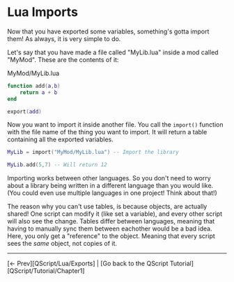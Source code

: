 # Lua Imports

Now that you have exported some variables, something's gotta import them! As always, it is very simple to do.

Let's say that you have made a file called "MyLib.lua" inside a mod called "MyMod". These are the contents of it:


MyMod/MyLib.lua
```lua
function add(a,b)
    return a + b
end

export(add)
```

Now you want to import it inside another file. You call the `import()` function with the file name of the thing you want to import. It will return a table containing all the exported variables.

```lua
MyLib = import("MyMod/MyLib.lua") -- Import the library

MyLib.add(5,7) -- Will return 12
```

Importing works between other languages. So you don't need to worry about a library being written in a different language than you would like. (You could even use multiple languages in one project! Think about that!)

The reason why you can't use tables, is because objects, are actually shared! One script can modify it (like set a variable), and every other script will also see the change. Tables differ between languages, meaning that having to manually sync them between eachother would be a bad idea. Here, you only get a "reference" to the object. Meaning that every script sees the *same* object, not copies of it.

---

[<- Prev][QScript/Lua/Exports] |
[Go back to the QScript Tutorial][QScript/Tutorial/Chapter1]